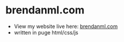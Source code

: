 # brendanml.com
- View my website live here: [brendanml.com](https://www.brendanml.com)
- written in puge html/css/js